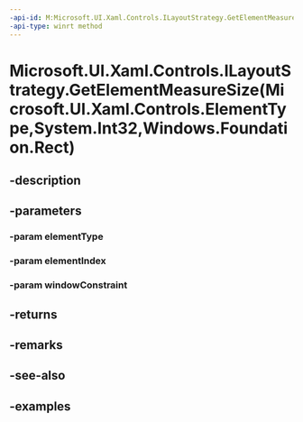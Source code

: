 ```yaml
---
-api-id: M:Microsoft.UI.Xaml.Controls.ILayoutStrategy.GetElementMeasureSize(Microsoft.UI.Xaml.Controls.ElementType,System.Int32,Windows.Foundation.Rect)
-api-type: winrt method
---
```


# Microsoft.UI.Xaml.Controls.ILayoutStrategy.GetElementMeasureSize(Microsoft.UI.Xaml.Controls.ElementType,System.Int32,Windows.Foundation.Rect)

<!--
public Windows.Foundation.Size GetElementMeasureSize (Microsoft.UI.Xaml.Controls.ElementType elementType, int elementIndex, Windows.Foundation.Rect windowConstraint);
-->


## -description

## -parameters

### -param elementType

### -param elementIndex

### -param windowConstraint

## -returns

## -remarks

## -see-also

## -examples


